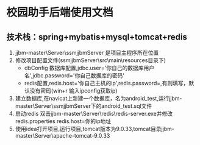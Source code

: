 # 校园助手后端使用文档

## 技术栈：spring+mybatis+mysql+tomcat+redis

1. jjbm-master\Server\ssmjjbmServer 是项目主程序所在位置
2. 修改项目配置文件(ssmjjbmServer\src\main\resources目录下)
    - dbConfig 数据库配置,jdbc.user='你自己的数据库用户名',jdbc.password='你自己数据库的密码'
    - redis配置,redis.host='你自己主机的ip',redis.password=,有则填写，默认没有密码(win+r 输入ipconfig获取ip)
3. 建立数据库,在navicat上新建一个数据库，名为android_test,运行jjbm-master\Server\ssmjjbmServer下的android_test.sql文件
4. 启动redis 双击jjbm-master\Server\redis\redis-server.exe并修改redis.properties redis.host=你的ip地址
5. 使用idea打开项目,运行项目,tomcat版本为9.0.33,tomcat目录jjbm-master\Server\apache-tomcat-9.0.33
